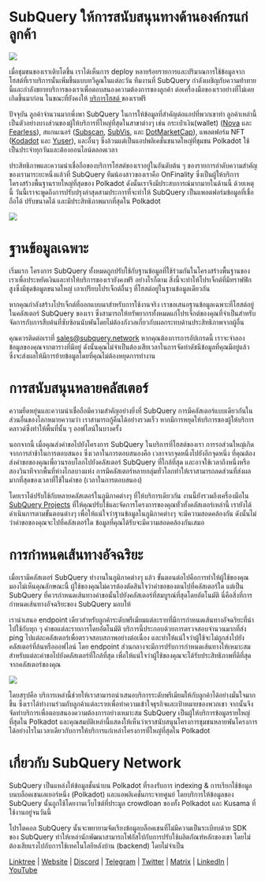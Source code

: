 # SubQuery ให้การสนับสนุนทางด้านองค์กรแก่ลูกค้า

![](https://miro.medium.com/max/1400/1*z_StqAT5KeaxQLBCm-xpRQ.jpeg)

เมื่อชุมชนของเราเติบโตขึ้น เราได้เห็นการ deploy หลายร้อยรายการและปริมาณการใช้ข้อมูลจากโฮสต์ที่เราบริการนั้นเพิ่มขึ้นแบบทวีคูณในแต่ละวัน ทีมงานที่ SubQuery กำลังเผชิญกับความท้าทายนี้และกำลังขยายบริการของเราเพื่อตอบสนองความต้องการของลูกค้า ต่อเครื่องมือของเราอย่างที่ไม่เคยเกิดขึ้นมาก่อน ในขณะที่ยังคงให้  [บริการโฮสต์ ](https://projects.subquery.network/) ของเราฟรี

ปัจจุบัน ลูกค้าจำนวนมากพึ่งพา SubQuery ในการให้ข้อมูลที่สำคัญต่อแอปที่พวกเขาทำ ลูกค้าเหล่านี้เป็นตัวอย่างบางส่วนของผู้ให้บริการที่ใหญ่ที่สุดในสาขาต่างๆ เช่น กระเป๋าเงิน(wallet) ([Nova](https://novawallet.io/) และ  [Fearless](https://fearlesswallet.io/)), สแกนเนอร์ ([Subscan](https://www.subscan.io/), [SubVis](https://www.subvis.io/), และ [DotMarketCap](https://dotmarketcap.com/)), แพลตฟอร์ม NFT ([Kodadot](https://kodadot.xyz/) และ [Yuser](https://yuser.co/)), และอื่นๆ ซึ่งล้วนแต่เป็นแอปพลิเคชั่นขนาดใหญ่ที่ชุมชน Polkadot ใช้เป็นประจำทุกวันและต้องออนไลน์ตลอดเวลา

ประสิทธิภาพและความน่าเชื่อถือของบริการโฮสต์ของเราอยู่ในอันดับต้น ๆ ของรายการลำดับความสำคัญของเรามาระยะหนึ่งแล้วที่ SubQuery ทีมน้องสาวของเราคือ OnFinality ซึ่งเป็นผู้ให้บริการโครงสร้างพื้นฐานรายใหญ่ที่สุดของ Polkadot ดังนั้นเราจึงมีประสบการณ์มากมายในด้านนี้ ด้วยเหตุนี้ วันนี้เราจะพูดถึงการปรับปรุงล่าสุดสามประการที่จะทำให้ SubQuery เป็นแพลตฟอร์มข้อมูลที่เชื่อถือได้ ปรับขนาดได้ และมีประสิทธิภาพมากที่สุดใน Polkadot

![](https://miro.medium.com/max/1200/1*QckhJzjQqw9czpBMRhXgXQ.gif)

# ฐานข้อมูลเฉพาะ

เริ่มแรก โครงการ SubQuery ทั้งหมดถูกปรับใช้กับฐานข้อมูลที่ใช้ร่วมกันในโครงสร้างพื้นฐานของเราเพื่อประหยัดเงินและทำให้บริการของเรายังคงฟรี อย่างไรก็ตาม สิ่งนี้จะทำให้โปรเจ็กต์ที่มีทราฟฟิกสูงซึ่งมีชุดข้อมูลขนาดใหญ่ เอาเปรียบโปรเจ็กต์อื่นๆ ที่โฮสต์อยู่ในฐานข้อมูลเดียวกัน

หากคุณกำลังสร้างโปรเจ็กต์ที่ออกแบบมาสำหรับการใช้งานจริง เราขอเสนอฐานข้อมูลเฉพาะที่โฮสต์อยู่ในคลัสเตอร์ SubQuery ของเรา ซึ่งสามารถให้ทรัพยากรทั้งหมดแก่โปรเจ็กต์ของคุณที่จำเป็นสำหรับจัดการกับการสืบค้นที่ซับซ้อนนับพันโดยไม่ต้องกังวลเกี่ยวกับผลกระทบด้านประสิทธิภาพจากผู้อื่น

คุณควรติดต่อเราที่ sales@subquery.network หากคุณต้องการการอัปเกรดนี้ เราจะจำลองข้อมูลของคุณจากตารางที่มีอยู่ ดังนั้นคุณไม่จำเป็นต้องเสียเวลาในการจัดทำดัชนีข้อมูลที่คุณมีอยู่แล้ว ซึ่งจะส่งผลให้มีการย้ายข้อมูลโดยที่คุณไม่ต้องหยุดการทำงาน

# การสนับสนุนหลายคลัสเตอร์

ความยืดหยุ่นและความน่าเชื่อถือมีความสำคัญอย่างยิ่งที่ SubQuery การมีคลัสเตอร์แบบเดียวกันในส่วนอื่นของโลกหมายความว่า เราสามารถกู้คืนได้อย่างรวดเร็ว หากมีการหยุดให้บริการของผู้ให้บริการคลาวด์ซึ่งทำให้พื้นที่นั้น ๆ ออฟไลน์ในบางครั้ง

นอกจากนี้ เมื่อคุณส่งคำขอไปยังโครงการ SubQuery ในบริการที่โฮสต์ของเรา การรอส่วนใหญ่เกิดจากการล่าช้าในการตอบสนอง ซึ่งเวลาในการตอบสนองคือ เวลาจากจุดหนึ่งไปยังอีกจุดหนึ่ง ที่คุณต้องส่งคำขอของคุณเพื่อวนรอบโลกไปยังคลัสเตอร์ SubQuery ที่ใกล้ที่สุด และอาจใช้เวลาถึงหนึ่งหรือสองวินาทีจากพื้นที่ห่างไกลบางแห่ง การมีคลัสเตอร์หลายกลุ่มทั่วโลกทำให้เราสามารถลดส่วนที่ส่งผลมากที่สุดของเวลาที่ใช้ในคำขอ (เวลาในการตอบสนอง)

โดยเราได้ปรับใช้กับหลายคลัสเตอร์ในภูมิภาคต่างๆ ที่ให้บริการเดียวกัน งานนี้ยังรวมถึงเครื่องมือใน  [SubQuery Projects](https://project.subquery.network/)  ที่ให้คุณปรับใช้และจัดการโครงการของคุณทั่วทั้งคลัสเตอร์เหล่านี้ เรายังได้ดำเนินการตามขั้นตอนต่างๆ เพื่อให้แน่ใจว่าฐานข้อมูลในภูมิภาคต่างๆ จะมีความสอดคล้องกัน ดังนั้นไม่ว่าคำขอของคุณจะไปที่คลัสเตอร์ใด ข้อมูลที่คุณได้รับจะมีความสอดคล้องกันเสมอ

# การกำหนดเส้นทางอัจฉริยะ

เมื่อเรามีคลัสเตอร์ SubQuery ทำงานในภูมิภาคต่างๆ แล้ว ขั้นตอนต่อไปคือการทำให้ผู้ใช้ของคุณมองไม่เห็นคุณลักษณะนี้ ผู้ใช้ของคุณไม่ควรต้องตัดสินใจว่าคำขอของตนไปที่คลัสเตอร์ใด แต่เป็น SubQuery ที่ควรกำหนดเส้นทางคำขอนั้นไปยังคลัสเตอร์ที่สมบูรณ์ที่สุดโดยอัตโนมัติ นี่คือสิ่งที่การกำหนดเส้นทางอัจฉริยะของ SubQuery มอบให้

เรานำเสนอ endpoint เดียวสำหรับลูกค้าระดับพรีเมียมแต่ละรายที่มีการกำหนดเส้นทางอัจฉริยะที่นำไปใช้กับทุก ๆ คำขอแต่ละรายการโดยอัตโนมัติ บริการนี้ประกอบด้วยการตรวจสอบจำนวนมากที่ส่ง ping ไปแต่ละคลัสเตอร์เพื่อตรวจสอบสภาพอย่างต่อเนื่อง และทำให้แน่ใจว่าผู้ใช้จะไม่ถูกส่งไปยังคลัสเตอร์ที่ล้นหรือออฟไลน์ โดย endpoint ส่วนกลางจะมีการปรับการกำหนดเส้นทางให้เหมาะสมสำหรับแต่ละคำขอไปยังคลัสเตอร์ที่ใกล้ที่สุด เพื่อให้แน่ใจว่าผู้ใช้ของคุณจะได้รับประสิทธิภาพที่ดีที่สุดจากคลัสเตอร์ของคุณ

![](https://miro.medium.com/max/1000/0*DNXDiABzli0et1MU)

โดยสรุปคือ บริการเหล่านี้ช่วยให้เราสามารถนำเสนอบริการระดับพรีเมียมให้กับลูกค้าได้อย่างมั่นใจมากขึ้น ซึ่งเราได้ทำงานร่วมกับลูกค้าแต่ละรายเพื่อทำความเข้าใจธุรกิจและเป้าหมายของพวกเขา จากนั้นจึงจัดทำบริการเพื่อตอบสนองความต้องการอย่างเหมาะสม SubQuery เป็นผู้ให้บริการข้อมูลรายใหญ่ที่สุดใน Polkadot และคุณสมบัติเหล่านี้แสดงให้เห็นว่าเราสนับสนุนโครงการชุมชนหลายพันโครงการได้อย่างไรในเวลาเดียวกับการให้บริการแก่เหล่าโครงการที่ใหญ่ที่สุดใน Polkadot

# เกี่ยวกับ SubQuery Network

SubQuery เป็นแหล่งให้ข้อมูลชั้นนำบน Polkadot ที่รองรับการ indexing & การเรียกใช้ข้อมูลบนบล็อคเชนเลเยอร์หนึ่ง (Polkadot) และแอพลิเคชั่นกระจายศูนย์ โดยบริการให้ข้อมูลของ SubQuery นั้นถูกใช้โดยงานเว็บไซต์ที่ประมูล crowdloan ของทั้ง Polkadot และ Kusama ที่ใช้งานอยู่จนวันนี้

โปรโตคอล SubQuery นั้นจะพยายามจัดเรียงข้อมูลบล็อคเชนที่ไม่มีความเป็นระเบียบด้วย SDK ของ SubQuery ทำให้เหล่านักพัฒนาสามารถโฟกัสไปกับการปรับใช้ผลิตภัณฑ์หลักของเขา โดยไม่ต้องเสียแรงไปกับการใช้เทคโนโลยีหลังบ้าน (backend) โดยไม่จำเป็น

[Linktree](https://linktr.ee/subquerynetwork)  |  [Website](https://subquery.network/)  |  [Discord](https://discord.com/invite/78zg8aBSMG)  |  [Telegram](https://t.me/subquerynetwork)  |  [Twitter](https://twitter.com/subquerynetwork)  |  [Matrix](https://matrix.to/#/#subquery:matrix.org)  |  [LinkedIn](https://www.linkedin.com/company/subquery)  |  [YouTube](https://www.youtube.com/channel/UCi1a6NUUjegcLHDFLr7CqLw)
